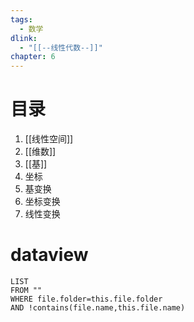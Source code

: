 ```yaml
---
tags:
  - 数学
dlink:
  - "[[--线性代数--]]"
chapter: 6
---
```

# 目录
1. [[线性空间]]
2. [[维数]]
3. [[基]]
4. 坐标
5. 基变换
6. 坐标变换
7. 线性变换
# dataview
```dataview
LIST
FROM ""
WHERE file.folder=this.file.folder
AND !contains(file.name,this.file.name)
```